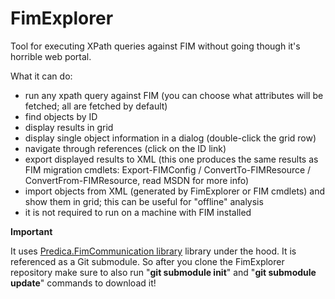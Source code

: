 FimExplorer
=========

Tool for executing XPath queries against FIM without going though it's horrible web portal.

What it can do:

* run any xpath query against FIM (you can choose what attributes will be fetched; all are fetched by default)
* find objects by ID
* display results in grid
* display single object information in a dialog (double-click the grid row)
* navigate through references (click on the ID link)
* export displayed results to XML (this one produces the same results as FIM migration cmdlets: Export-FIMConfig / ConvertTo-FIMResource / ConvertFrom-FIMResource, read MSDN for more info)
* import objects from XML (generated by FimExplorer or FIM cmdlets) and show them in grid; this can be useful for "offline" analysis
* it is not required to run on a machine with FIM installed

**Important**

It uses [Predica.FimCommunication library](https://github.com/Predica/FimClient) library under the hood. It is referenced as a Git submodule. So after you clone the FimExplorer repository make sure to also run "**git submodule init**" and "**git submodule update**" commands to download it!